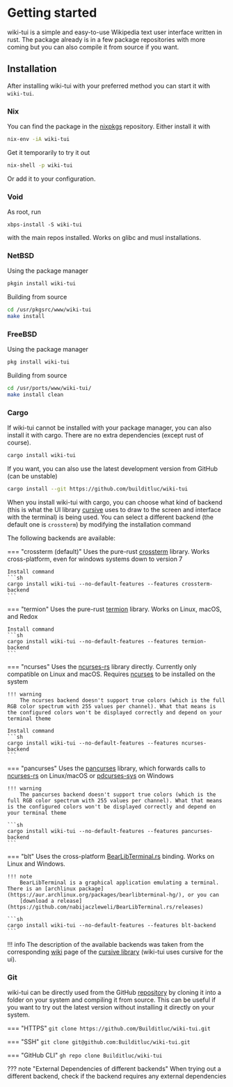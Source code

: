 # Getting started

wiki-tui is a simple and easy-to-use Wikipedia text user interface written in rust. The package already is in a few package repositories with more coming but you can also compile it from source if you want.

## Installation

After installing wiki-tui with your preferred method you can start it with `wiki-tui`.

### Nix

You can find the package in the [nixpkgs](https://search.nixos.org/packages?channel=unstable&show=wiki-tui&from=0&size=50&sort=relevance&type=packages&query=wiki-tui) repository. Either install it with

```sh
nix-env -iA wiki-tui
```

Get it temporarily to try it out

```sh
nix-shell -p wiki-tui
```

Or add it to your configuration.

### Void

As root, run

```
xbps-install -S wiki-tui
```

with the main repos installed. Works on glibc and musl installations.

### NetBSD

Using the package manager

```sh
pkgin install wiki-tui
```

Building from source

```sh
cd /usr/pkgsrc/www/wiki-tui
make install
```

### FreeBSD

Using the package manager

```sh
pkg install wiki-tui
```

Building from source

```sh
cd /usr/ports/www/wiki-tui/
make install clean
```

### Cargo

If wiki-tui cannot be installed with your package manager, you can also install it with cargo. There are no extra dependencies (except rust of course).

```sh
cargo install wiki-tui
```

If you want, you can also use the latest development version from GitHub (can be unstable)

```sh
cargo install --git https://github.com/builditluc/wiki-tui
```

When you install wiki-tui with cargo, you can choose what kind of backend (this is what the UI library [cursive](https://github.com/gyscos/cursive) uses to draw to the screen and interface with the terminal) is being used. You can select a different backend (the default one is `crossterm`) by modifying 
the installation command 

The following backends are available:

=== "crossterm (default)"
    Uses the pure-rust [crossterm](https://github.com/TimonPost/crossterm) library. Works cross-platform, even for windows systems down to version 7

    Install command
    ```sh
    cargo install wiki-tui --no-default-features --features crossterm-backend
    ```

=== "termion"
    Uses the pure-rust [termion](https://github.com/ticki/termion) library. Works on Linux, macOS, and Redox

    Install command
    ```sh
    cargo install wiki-tui --no-default-features --features termion-backend
    ```

=== "ncurses"
    Uses the [ncurses-rs](https://github.com/jeaye/ncurses-rs) library directly. Currently only compatible on Linux and macOS. Requires [ncurses](https://github.com/gyscos/Cursive/wiki/Install-ncurses) to be installed on the system

    !!! warning
        The ncurses backend doesn't support true colors (which is the full RGB color spectrum with 255 values per channel). What that means is the configured colors won't be displayed correctly and depend on your terminal theme

    Install command
    ```sh
    cargo install wiki-tui --no-default-features --features ncurses-backend
    ```

=== "pancurses"
    Uses the [pancurses](https://github.com/ihalila/pancurses) library, which forwards calls to [ncurses-rs](https://github.com/jeaye/ncurses-rs) on Linux/macOS or [pdcurses-sys](https://github.com/ihalila/pdcurses-sys) on Windows

    !!! warning
        The pancurses backend doesn't support true colors (which is the full RGB color spectrum with 255 values per channel). What that means is the configured colors won't be displayed correctly and depend on your terminal theme

    ```sh
    cargo install wiki-tui --no-default-features --features pancurses-backend
    ```

=== "blt"
    Uses the cross-platform [BearLibTerminal.rs](https://github.com/nabijaczleweli/BearLibTerminal.rs) binding. Works on Linux and Windows.

    !!! note
        BearLibTerminal is a graphical application emulating a terminal. There is an [archlinux package](https://aur.archlinux.org/packages/bearlibterminal-hg/), or you can 
        [download a release](https://github.com/nabijaczleweli/BearLibTerminal.rs/releases)

    ```sh
    cargo install wiki-tui --no-default-features --features blt-backend
    ```

!!! info
    The description of the available backends was taken from the corresponding [wiki](https://github.com/gyscos/cursive/wiki/Backends) page of the 
    [cursive library](https://github.com/gyscos/cursive) (wiki-tui uses cursive for the ui).

###  Git

wiki-tui can be directly used from the GitHub [repository](https://github.com/builditluc/wiki-tui) by cloning it into a folder on your system and compiling it from source. This can be useful if you want to try out the latest version
without installing it directly on your system.

=== "HTTPS"
    ```
    git clone https://github.com/Builditluc/wiki-tui.git
    ```

=== "SSH"
    ```
    git clone git@github.com:Builditluc/wiki-tui.git
    ```

=== "GitHub CLI"
    ```
    gh repo clone Builditluc/wiki-tui
    ```

??? note "External Dependencies of different backends"
    When trying out a different backend, check if the backend requires any external dependencies

